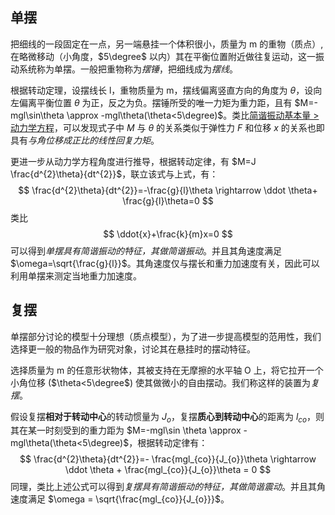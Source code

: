 ## 单摆

把细线的一段固定在一点，另一端悬挂一个体积很小，质量为 m 的重物（质点）, 在略微移动（小角度，$5\degree$ 以内）其在平衡位置附近做往复运动，这一振动系统称为单摆。一般把重物称为*摆锤*，把细线成为*摆线*。

根据转动定理，设摆线长 l，重物质量为 m，摆线偏离竖直方向的角度为 $\theta$，设向左偏离平衡位置 $\theta$ 为正，反之为负。摆锤所受的唯一力矩为重力距，且有 $M=-mgl\sin\theta \approx -mgl\theta(\theta<5\degree)$。类比[简谐振动基本量 > 动力学方程](简谐振动基本量#动力学方程)，可以发现式子中 $M$ 与 $\theta$ 的关系类似于弹性力 $F$ 和位移 $x$ 的关系也即具有*与角位移成正比的线性回复力矩*。

更进一步从动力学方程角度进行推导，根据转动定律，有 $M=J \frac{d^{2}\theta}{dt^{2}}$，联立该式与上式，有：
$$
\frac{d^{2}\theta}{dt^{2}}=-\frac{g}{l}\theta \rightarrow \ddot \theta+ \frac{g}{l}\theta=0
$$
类比
$$
\ddot{x}+\frac{k}{m}x=0
$$
可以得到*单摆具有简谐振动的特征，其做简谐振动*。并且其角速度满足 $\omega=\sqrt{\frac{g}{l}}$。其角速度仅与摆长和重力加速度有关，因此可以利用单摆来测定当地重力加速度。

## 复摆

单摆部分讨论的模型十分理想（质点模型），为了进一步提高模型的范用性，我们选择更一般的物品作为研究对象，讨论其在悬挂时的摆动特征。

选择质量为 m 的任意形状物体，其被支持在无摩擦的水平轴 O 上，将它拉开一个小角位移 ($\theta<5\degree$) 使其做微小的自由摆动。我们称这样的装置为*复摆*。

假设复摆**相对于转动中心**的转动惯量为 $J_{o}$，复摆**质心到转动中心**的距离为 $l_{co}$，则其在某一时刻受到的重力距为 $M=-mgl\sin \theta \approx -mgl\theta(\theta<5\degree)$，根据转动定律有：
$$
\frac{d^{2}\theta}{dt^{2}}=- \frac{mgl_{co}}{J_{o}}\theta \rightarrow \ddot \theta + \frac{mgl_{co}}{J_{o}}\theta = 0
$$
同理，类比上述公式可以得到*复摆具有简谐振动的特征，其做简谐震动*。并且其角速度满足 $\omega = \sqrt{\frac{mgl_{co}}{J_{o}}}$。